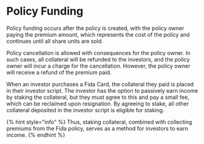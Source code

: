 # Policy Funding

Policy funding occurs after the policy is created, with the policy owner paying the premium amount, which represents the cost of the policy and continues until all share units are sold.&#x20;

Policy cancellation is allowed with consequences for the policy owner. In such cases, all collateral will be refunded to the investors, and the policy owner will incur a charge for the cancellation. However, the policy owner will receive a refund of the premium paid.

When an investor purchases a Fida Card, the collateral they paid is placed in their investor script. The investor has the option to passively earn income by staking the collateral, but they must agree to this and pay a small fee, which can be reclaimed upon resignation. By agreeing to stake, all other collateral deposited in the investor script is eligible for staking.&#x20;

{% hint style="info" %}
Thus, staking collateral, combined with collecting premiums from the Fida policy, serves as a method for investors to earn income.
{% endhint %}
